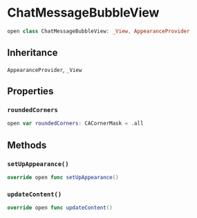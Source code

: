 # ChatMessageBubbleView

``` swift
open class ChatMessageBubbleView: _View, AppearanceProvider 
```

## Inheritance

`AppearanceProvider`, `_View`

## Properties

### `roundedCorners`

``` swift
open var roundedCorners: CACornerMask = .all 
```

## Methods

### `setUpAppearance()`

``` swift
override open func setUpAppearance() 
```

### `updateContent()`

``` swift
override open func updateContent() 
```
